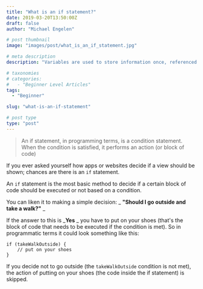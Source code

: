 ```yaml
---
title: "What is an if statement?"
date: 2019-03-20T13:50:00Z
draft: false
author: "Michael Engelen"

# post thumbnail
image: "images/post/what_is_an_if_statement.jpg"

# meta description
description: "Variables are used to store information once, referenced by an alias, and used multiple times throughout the code; reducing duplication."

# taxonomies
# categories:
#   - "Beginner Level Articles"
tags:
  - "Beginner"

slug: "what-is-an-if-statement"

# post type
type: "post"
---
```


> An if statement, in programming terms, is a condition statement. When the condition is satisfied, it performs an action (or block of code)

If you ever asked yourself how apps or websites decide if a view should be shown; chances are there is an `if` statement.

An `if` statement is the most basic method to decide if a certain block of code should be executed or not based on a condition.

You can liken it to making a simple decision: _ **"Should I go outside and take a walk?"** _

If the answer to this is  _**Yes** _ you have to put on your shoes (that's the block of code that needs to be executed if the condition is met). So in programmatic terms it could look something like this:

```
if (takeWalkOutside) {
    // put on your shoes
}
```

If you decide not to go outside (the `takeWalkOutside` condition is not met), the action of putting on your shoes (the code inside the if statement) is skipped.


